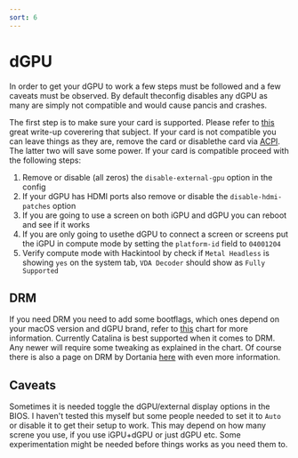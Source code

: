 ```yaml
---
sort: 6
---
```


# dGPU

In order to get your dGPU to work a few steps must be followed and a few caveats must be observed. By default theconfig disables any dGPU as many are simply not compatible and would cause pancis and crashes.

The first step is to make sure your card is supported. Please refer to [this](https://dortania.github.io/GPU-Buyers-Guide/) great write-up coverering that subject. If your card is not compatible you can leave things as they are, remove the card or disablethe card via [ACPI](https://dortania.github.io/Getting-Started-With-ACPI/Desktops/desktop-disable.html). The latter two will save some power. If your card is compatible proceed with the following steps:

1. Remove or disable (all zeros) the ```disable-external-gpu``` option in the config
2. If your dGPU has HDMI ports also remove or disable the ```disable-hdmi-patches``` option
3. If you are going to use a screen on both iGPU and dGPU you can reboot and see if it works
4. If you are only going to usethe dGPU to connect a screen or screens put the iGPU in compute mode by setting the ```platform-id``` field to ```04001204```
5. Verify compute mode with Hackintool by check if ```Metal Headless``` is showing ```yes``` on the system tab, ```VDA Decoder``` should show as ```Fully Supported```

## DRM

If you need DRM you need to add some bootflags, which ones depend on your macOS version and dGPU brand, refer to [this](https://github.com/acidanthera/WhateverGreen/blob/master/Manual/FAQ.Chart.md) chart for more information. Currently Catalina is best supported when it comes to DRM. Any newer will require some tweaking as explained in the chart. Of course there is also a page on DRM by Dortania [here](https://dortania.github.io/OpenCore-Post-Install/universal/drm.html) with even more information.


## Caveats

Sometimes it is needed toggle the dGPU/external display options in the BIOS. I haven't tested this myself but some people needed to set it to ```Auto``` or disable it to get their setup to work. This may depend on how many screne you use, if you use iGPU+dGPU or just dGPU etc. Some experimentation might be needed before things works as you need them to.
